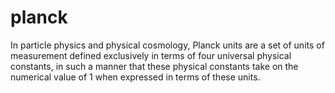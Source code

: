 # planck
In particle physics and physical cosmology, Planck units are a set of units of measurement defined exclusively in terms of four universal physical constants, in such a manner that these physical constants take on the numerical value of 1 when expressed in terms of these units.

